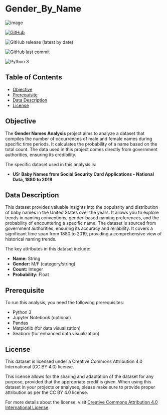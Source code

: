 # Gender_By_Name

![image](https://github.com/ShreyaPatil1199/Gender_By_Name/assets/135635788/219f8be0-23f3-4935-9d8e-5d5a5bc0ad96)

[![GitHub](https://img.shields.io/github/license/Shreyapatil1199/Gender_By_Name)](https://creativecommons.org/licenses/by/4.0/)

![GitHub release (latest by date)](https://img.shields.io/github/v/release/Shreyapatil1199/Gender_By_Name)

![GitHub last commit](https://img.shields.io/github/last-commit/Shreyapatil1199/Gender_By_Name)

![Python 3](https://img.shields.io/badge/Python-3-blue.svg)

## Table of Contents
- [Objective](#objective)
- [Prerequisite](#prerequisite)
- [Data Description](#data-description)
- [License](#License)

## Objective
The **Gender Names Analysis** project aims to analyze a dataset that compiles the number of occurrences of male and female names during specific time periods. It calculates the probability of a name based on the total count. The data used in this project comes directly from government authorities, ensuring its credibility.

The specific dataset used in this analysis is:
- **US: Baby Names from Social Security Card Applications - National Data, 1880 to 2019**

## Data Description

This dataset provides valuable insights into the popularity and distribution of baby names in the United States over the years. It allows you to explore trends in naming conventions, gender-based naming preferences, and the probability of encountering a specific name. The dataset is sourced from government authorities, ensuring its accuracy and reliability. It covers a significant time span from 1880 to 2019, providing a comprehensive view of historical naming trends.

The key attributes in this dataset include:

- **Name:** String
- **Gender:** M/F (category/string)
- **Count:** Integer
- **Probability:** Float

## Prerequisite
To run this analysis, you need the following prerequisites:
- Python 3
- Jupyter Notebook (optional)
- Pandas
- Matplotlib (for data visualization)
- Seaborn (for enhanced data visualization)

## License

This dataset is licensed under a Creative Commons Attribution 4.0 International (CC BY 4.0) license.

This license allows for the sharing and adaptation of the dataset for any purpose, provided that the appropriate credit is given. When using this dataset in your projects or analyses, please make sure to provide proper attribution as per the CC BY 4.0 license.

For more details about the license, visit [Creative Commons Attribution 4.0 International License](https://creativecommons.org/licenses/by/4.0/).
